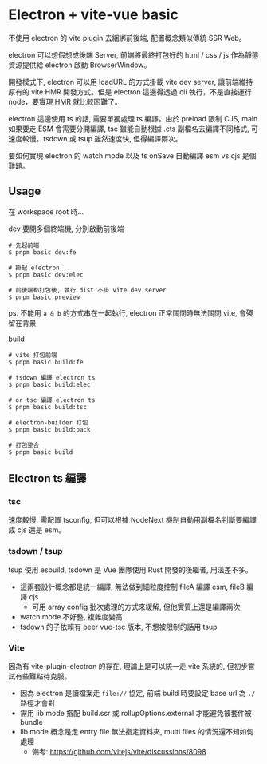 # Electron + vite-vue basic

不使用 electron 的 vite plugin 去綑綁前後端, 配置概念類似傳統 SSR Web。

electron 可以想假想成後端 Server, 前端將最終打包好的 html / css / js 作為靜態資源提供給 electron 啟動 BrowserWindow。

開發模式下, electron 可以用 loadURL 的方式掛載 vite dev server, 讓前端維持原有的 vite HMR 開發方式。但是 electron 這邊得透過 cli 執行，不是直接運行 node，要實現 HMR 就比較困難了。

electron 這邊使用 ts 的話, 需要單獨處理 ts 編譯。由於 preload 限制 CJS, main 如果要走 ESM 會需要分開編譯, tsc 雖能自動根據 .cts 副檔名去編譯不同格式, 可速度較慢。tsdown 或 tsup 雖然速度快, 但得編譯兩次。

要如何實現 electron 的 watch mode 以及 ts onSave 自動編譯 esm vs cjs 是個難題。

## Usage

在 workspace root 時...

dev 要開多個終端機, 分別啟動前後端

```
# 先起前端
$ pnpm basic dev:fe

# 掛起 electron
$ pnpm basic dev:elec

# 前後端都打包後, 執行 dist 不掛 vite dev server
$ pnpm basic preview
```

ps. 不能用 `a & b` 的方式串在一起執行, electron 正常關閉時無法關閉 vite, 會殘留在背景

build

```
# vite 打包前端
$ pnpm basic build:fe

# tsdown 編譯 electron ts
$ pnpm basic build:elec

# or tsc 編譯 electron ts
$ pnpm basic build:tsc

# electron-builder 打包
$ pnpm basic build:pack

# 打包整合
$ pnpm basic build
```

## Electron ts 編譯

### tsc

速度較慢, 需配置 tsconfig, 但可以根據 NodeNext 機制自動用副檔名判斷要編譯成 cjs 還是 esm。

### tsdown / tsup

tsup 使用 esbuild, tsdown 是 Vue 團隊使用 Rust 開發的後繼者, 用法差不多。

- 這兩套設計概念都是統一編譯, 無法做到細粒度控制 fileA 編譯 esm, fileB 編譯 cjs
  - 可用 array config 批次處理的方式來緩解, 但他實質上還是編譯兩次
- watch mode 不好整, 複雜度變高
- tsdown 的子依賴有 peer vue-tsc 版本, 不想被限制的話用 tsup

### Vite

因為有 vite-plugin-electron 的存在, 理論上是可以統一走 vite 系統的, 但初步嘗試有些難點待克服。

- 因為 electron 是讀檔案走 `file://` 協定, 前端 build 時要設定 base url 為 `./` 路徑才會對
- 需用 lib mode 搭配 build.ssr 或 rollupOptions.external 才能避免被套件被 bundle
- lib mode 概念是走 entry file 無法指定資料夾, multi files 的情況還不知如何處理
  - 備考: https://github.com/vitejs/vite/discussions/8098

